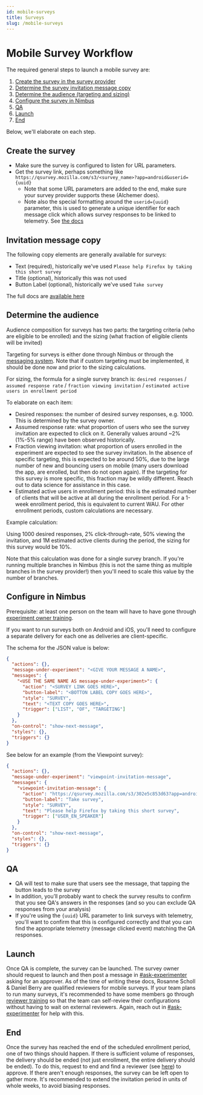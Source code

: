 ```yaml
---
id: mobile-surveys
title: Surveys
slug: /mobile-surveys
---
```


# Mobile Survey Workflow

The required general steps to launch a mobile survey are:

1. [Create the survey in the survey provider](#create-the-survey)
2. [Determine the survey invitation message copy](#invitation-message-copy)
3. [Determine the audience (targeting and sizing)](#determine-the-audience)
4. [Configure the survey in Nimbus](#configure-in-nimbus)
5. [QA](#qa)
6. [Launch](#launch)
7. [End](#end)

Below, we'll elaborate on each step.

## Create the survey

- Make sure the survey is configured to listen for URL parameters.
- Get the survey link, perhaps something like `https://qsurvey.mozilla.com/s3/<survey_name>?app=android&userid={uuid}`
  - Note that some URL parameters are added to the end, make sure your survey provider supports these (Alchemer does).
  - Note also the special formatting around the `userid={uuid}` parameter, this is used to generate a unique identifier for each message click which allows survey responses to be linked to telemetry. See [the docs](../../messaging/gleanplumb.mdx#actions)

## Invitation message copy

The following copy elements are generally available for surveys:

- Text (required), historically we've used `Please help Firefox by taking this short survey`
- Title (optional), historically this was not used
- Button Label (optional), historically we've used `Take survey`

The full docs are [available here](../../messaging/gleanplumb.mdx#message-content)

## Determine the audience

Audience composition for surveys has two parts: the targeting criteria (who are eligible to be enrolled) and the sizing (what fraction of eligible clients will be invited)

Targeting for surveys is either done through Nimbus or through the [messaging system](../../messaging/gleanplumb.mdx#triggers). Note that if custom targeting must be implemented, it should be done now and prior to the sizing calculations.

For sizing, the formula for a single survey branch is: `desired responses` / `assumed response rate` / `fraction viewing invitation` / `estimated active users in enrollment period`

To elaborate on each item:

- Desired responses: the number of desired survey responses, e.g. 1000. This is determined by the survey owner.
- Assumed response rate: what proportion of users who see the survey invitation are expected to click on it. Generally values around ~2% (1%-5% range) have been observed historically.
- Fraction viewing invitation: what proportion of users enrolled in the experiment are expected to see the survey invitation. In the absence of specific targeting, this is expected to be around 50%, due to the large number of new and bouncing users on mobile (many users download the app, are enrolled, but then do not open again). If the targeting for this survey is more specific, this fraction may be wildly different. Reach out to data science for assistance in this case.
- Estimated active users in enrollment period: this is the estimated number of clients that will be active at all during the enrollment period. For a 1-week enrollment period, this is equivalent to current WAU. For other enrollment periods, custom calculations are necessary.

Example calculation:

Using 1000 desired responses, 2% click-through-rate, 50% viewing the invitation, and 1M estimated active clients during the period, the sizing for this survey would be 10%.

Note that this calculation was done for a single survey branch. If you're running multiple branches in Nimbus (this is not the same thing as multiple branches in the survey provider!) then you'll need to scale this value by the number of branches.

## Configure in Nimbus

Prerequisite: at least one person on the team will have to have gone through [experiment owner training](../../getting-started/access.md#onboarding-for-new-authors-l2).

If you want to run surveys both on Android and iOS, you'll need to configure a separate delivery for each one as deliveries are client-specific.

The schema for the JSON value is below:

```json
{
  "actions": {},
  "message-under-experiment": "<GIVE YOUR MESSAGE A NAME>",
  "messages": {
    "<USE THE SAME NAME AS message-under-experiment>": {
      "action": "<SURVEY LINK GOES HERE>",
      "button-label": "<BOTTON LABEL COPY GOES HERE>",
      "style": "SURVEY",
      "text": "<TEXT COPY GOES HERE>",
      "trigger": ["LIST", "OF", "TARGETING"]
    }
  },
  "on-control": "show-next-message",
  "styles": {},
  "triggers": {}
}
```

See below for an example (from the Viewpoint survey):

```json
{
  "actions": {},
  "message-under-experiment": "viewpoint-invitation-message",
  "messages": {
    "viewpoint-invitation-message": {
      "action": "https://qsurvey.mozilla.com/s3/302e5c853d63?app=android&userid={uuid}",
      "button-label": "Take survey",
      "style": "SURVEY",
      "text": "Please help Firefox by taking this short survey",
      "trigger": ["USER_EN_SPEAKER"]
    }
  },
  "on-control": "show-next-message",
  "styles": {},
  "triggers": {}
}
```

## QA

- QA will test to make sure that users see the message, that tapping the button leads to the survey
- In addition, you’ll probably want to check the survey results to confirm that you see QA's answers in the responses (and so you can exclude QA responses from your analysis)
- If you're using the `{uuid}` URL parameter to link surveys with telemetry, you'll want to confirm that this is configured correctly and that you can find the appropriate telemetry (message clicked event) matching the QA responses.

## Launch

Once QA is complete, the survey can be launched. The survey owner should request to launch and then post a message in [#ask-experimenter](https://mozilla.slack.com/archives/CF94YGE03) asking for an approver. As of the time of writing these docs, Rosanne Scholl & Daniel Berry are qualified reviewers for mobile surveys. If your team plans to run many surveys, it's recommended to have some members go through [reviewer training](../../getting-started/access.md#onboarding-for-new-reviewers-l3) so that the team can self-review their configurations without having to wait on external reviewers. Again, reach out in [#ask-experimenter](https://mozilla.slack.com/archives/CF94YGE03) for help with this.

## End

Once the survey has reached the end of the scheduled enrollment period, one of two things should happen. If there is sufficient volume of responses, the delivery should be ended (not just enrollment, the entire delivery should be ended). To do this, request to end and find a reviewer (see [here](#launch)) to approve. If there aren't enough responses, the survey can be left open to gather more. It's recommended to extend the invitation period in units of whole weeks, to avoid biasing responses.
